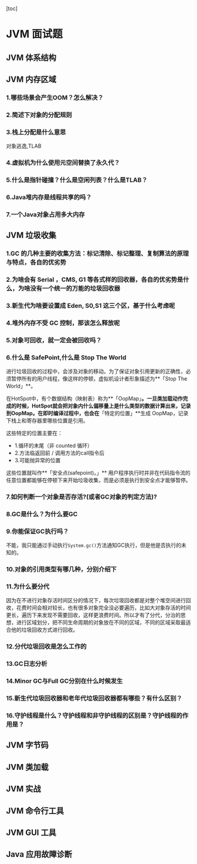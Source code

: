 [toc]



# JVM 面试题

## JVM 体系结构







## JVM 内存区域

### 1.哪些场景会产生OOM？怎么解决？

### 2.简述下对象的分配规则

### 3.栈上分配是什么意思

对象逃逸,TLAB

### 4.虚拟机为什么使用元空间替换了永久代？

### 5.什么是指针碰撞？什么是空闲列表？什么是TLAB？

### 6.Java堆内存是线程共享的吗？

### 7.一个Java对象占用多大内存

## JVM 垃圾收集

### 1.GC 的几种主要的收集方法：标记清除、标记整理、复制算法的原理与特点，各自的优劣势

### 2.为啥会有 Serial ，CMS, G1 等各式样的回收器，各自的优劣势是什么，为啥没有一个统一的万能的垃圾回收器

### 3.新生代为啥要设置成 Eden, S0,S1 这三个区，基于什么考虑呢

### 4.堆外内存不受 GC 控制，那该怎么释放呢

### 5.对象可回收，就一定会被回收吗？

### 6.什么是 SafePoint,什么是 Stop The World

进行垃圾回收的过程中，会涉及对象的移动。为了保证对象引用更新的正确性，必须暂停所有的用户线程，像这样的停顿，虚拟机设计者形象描述为**「Stop The World」**。

在HotSpot中，有个数据结构（映射表）称为**「OopMap」**。一旦类加载动作完成的时候，HotSpot就会把对象内什么偏移量上是什么类型的数据计算出来，记录到OopMap。在即时编译过程中，也会在**「特定的位置」**生成 OopMap，记录下栈上和寄存器里哪些位置是引用。

这些特定的位置主要在：

- 1.循环的末尾（非 counted 循环）
- 2.方法临返回前 / 调用方法的call指令后
- 3.可能抛异常的位置

这些位置就叫作**「安全点(safepoint)。」** 用户程序执行时并非在代码指令流的任意位置都能够在停顿下来开始垃圾收集，而是必须是执行到安全点才能够暂停。 

### 7.如何判断一个对象是否存活?(或者GC对象的判定方法)?

### 8.GC是什么？为什么要GC

### 9.你能保证GC执行吗？

不能，我只能通过手动执行`System.gc()`方法通知GC执行，但是他是否执行的未知的。

### 10.对象的引用类型有哪几种，分别介绍下

### 11.为什么要分代

因为在不进行对象存活时间区分的情况下，每次垃圾回收都是对整个堆空间进行回收，花费时间会相对较长，也有很多对象完全没必要遍历，比如大对象存活的时间更长，遍历下来发现不需要回收，这样更浪费时间。所以才有了分代，分治的思想，进行区域划分，把不同生命周期的对象放在不同的区域，不同的区域采取最适合他的垃圾回收方式进行回收。

### 12.分代垃圾回收是怎么工作的

### 13.GC日志分析

### 14.Minor GC与Full GC分别在什么时候发生

### 15.新生代垃圾回收器和老年代垃圾回收器都有哪些？有什么区别？

### 16.守护线程是什么？守护线程和非守护线程的区别是？守护线程的作用是？



## JVM 字节码







## JVM 类加载







## JVM 实战







## JVM 命令行工具







## JVM GUI 工具







## Java 应用故障诊断









